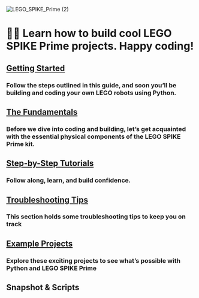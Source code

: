 ![LEGO_SPIKE_Prime (2)](https://github.com/tconey01/legospikeprime-repo/assets/119706185/57541aa3-a0eb-41f1-a89f-007c188684f1)

# 🤖🐍 Learn how to build cool LEGO SPIKE Prime projects. Happy coding!

## [Getting Started](GettingStarted) 
### Follow the steps outlined in this guide, and soon you’ll be building and coding your own LEGO robots using Python.

## [The Fundamentals](TheFundamentals)
### Before we dive into coding and building, let’s get acquainted with the essential physical components of the LEGO SPIKE Prime kit.

## [Step-by-Step Tutorials](Step-By-StepTutorials)
### Follow along, learn, and build confidence.

## [Troubleshooting Tips](Troubleshooting)
### This section holds some troubleshooting tips to keep you on track

## [Example Projects](ExampleProjects)
### Explore these exciting projects to see what’s possible with Python and LEGO SPIKE Prime

## **Snapshot & Scripts**
